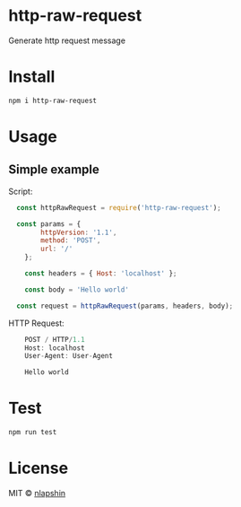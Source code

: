# http-raw-request

Generate http request message

# Install

```sh
npm i http-raw-request
```

# Usage

## Simple example

Script:
```js
  const httpRawRequest = require('http-raw-request');

  const params = {
		httpVersion: '1.1',
		method: 'POST',
		url: '/'
	};

	const headers = { Host: 'localhost' };

	const body = 'Hello world'

  const request = httpRawRequest(params, headers, body);
```

HTTP Request:
```js
	POST / HTTP/1.1
	Host: localhost
	User-Agent: User-Agent

	Hello world

```

# Test

```sh
npm run test
```

# License

MIT © [nlapshin](https://www.npmjs.com/~nlapshin)
